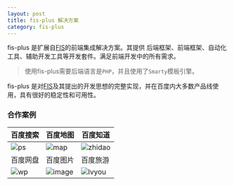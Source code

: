 ```yaml
---
layout: post
title: fis-plus 解决方案
category: fis-plus
---
```


fis-plus 是扩展自[FIS][FIS]的前端集成解决方案。其提供 后端框架、前端框架、自动化工具、辅助开发工具等开发套件。满足前端开发中的所有需求。

> 使用fis-plus需要后端语言是`PHP`，并且使用了`Smarty`模板引擎。

fis-plus 是对[FIS][FIS]及其提出的开发思想的完整实现，并在百度内大多数产品线使用，具有很好的稳定性和可用性。


### 合作案例

| 百度搜索 | 百度地图| 百度知道 | 
| ----   | ----  | ---- |
| ![ps]({{site.img}}/case/ps.png) | ![map]({{site.img}}/case/map.png) | ![zhidao]({{site.img}}/case/zhidao.png) | 
| 百度网盘 | 百度图片| 百度旅游 | 
| ![wp]({{site.img}}/case/wangpan.png) | ![image]({{site.img}}/case/image.png) | ![lvyou]({{site.img}}/case/lvyou.png) | 


[FIS]: http://fis.baidu.com "FIS官网"